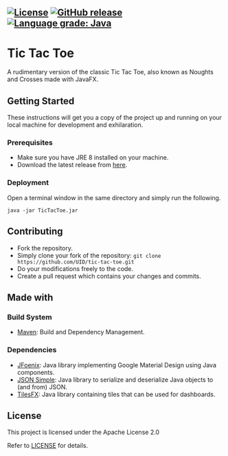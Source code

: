 [![License](https://img.shields.io/badge/License-Apache%202.0-blue.svg)](LICENSE.md)
[![GitHub release](https://img.shields.io/github/v/release/akshit1729/tictactoe)](https://github.com/akshit1729/TicTacToe/releases/latest/)
[![Language grade: Java](https://img.shields.io/lgtm/grade/java/g/akshit1729/TicTacToe.svg?logo=lgtm&logoWidth=18)](https://lgtm.com/projects/g/akshit1729/TicTacToe/context:java)
---- 
# Tic Tac Toe

A rudimentary version of the classic Tic Tac Toe, also known as Noughts and Crosses made with JavaFX.

## Getting Started

These instructions will get you a copy of the project up and running on your local machine for development and exhilaration.

### Prerequisites

* Make sure you have JRE 8 installed on your machine.
* Download the latest release from [here](https://github.com/akshit1729/tictactoe/releases).

### Deployment

Open a terminal window in the same directory and simply run the following.

```
java -jar TicTacToe.jar
```

## Contributing

* Fork the repository.
* Simply clone your fork of the repository:
`git clone https://github.com/UID/tic-tac-toe.git`
* Do your modifications freely to the code.
* Create a pull request which contains your changes and commits.

## Made with

### Build System
* [Maven](https://maven.apache.org/): Build and Dependency Management.

### Dependencies
* [JFoenix](https://github.com/jfoenixadmin/JFoenix): Java library implementing Google Material Design using Java components.
* [JSON Simple](https://github.com/fangyidong/json-simple): Java library to serialize and deserialize Java objects to (and from) JSON.
* [TilesFX](https://github.com/HanSolo/tilesfx): Java library containing tiles that can be used for dashboards.

## License
This project is licensed under the Apache License 2.0

Refer to [LICENSE](LICENSE.md) for details.
